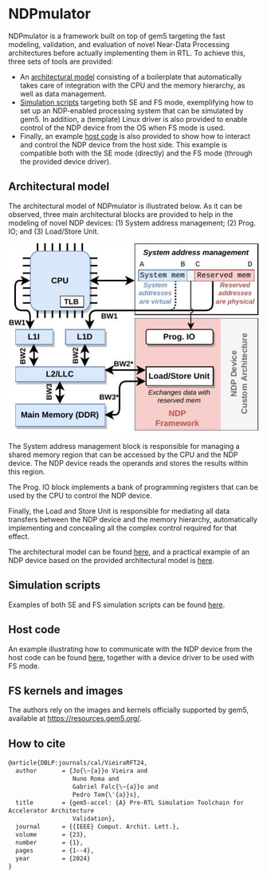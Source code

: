 # NDPmulator

NDPmulator is a framework built on top of gem5 targeting the fast modeling, validation, and evaluation of novel Near-Data Processing architectures before actually implementing them in RTL. To achieve this, three sets of tools are provided:
* An [architectural model](#architectural-model) consisting of a boilerplate that automatically takes care of integration with the CPU and the memory hierarchy, as well as data management.
* [Simulation scripts](#simulation-scripts) targeting both SE and FS mode, exemplifying how to set up an NDP-enabled processing system that can be simulated by gem5. In addition, a (template) Linux driver is also provided to enable control of the NDP device from the OS when FS mode is used.
* Finally, an example [host code](#host-code) is also provided to show how to interact and control the NDP device from the host side. This example is compatible both with the SE mode (directly) and the FS mode (through the provided device driver).

## Architectural model

The architectural model of NDPmulator is illustrated below. As it can be observed, three main architectural blocks are provided to help in the modeling of novel NDP devices: (1) System address management; (2) Prog. IO; and (3) Load/Store Unit.

![architectural model](figs/architectural_model.jpg)

The System address management block is responsible for managing a shared memory region that can be accessed by the CPU and the NDP device. The NDP device reads the operands and stores the results within this region.

The Prog. IO block implements a bank of programming registers that can be used by the CPU to control the NDP device.

Finally, the Load and Store Unit is responsible for mediating all data transfers between the NDP device and the memory hierarchy, automatically implementing and concealing all the complex control required for that effect.

The architectural model can be found [here](src/ndp), and a practical example of an NDP device based on the provided architectural model is [here](src/ndp_dev_a). 

## Simulation scripts

Examples of both SE and FS simulation scripts can be found [here](configs/ndp).

## Host code

An example illustrating how to communicate with the NDP device from the host code can be found [here](tests/test-progs/ndp/ndp_dev_a), together with a device driver to be used with FS mode.

## FS kernels and images

The authors rely on the images and kernels officially supported by gem5, available at https://resources.gem5.org/.

## How to cite

```
@article{DBLP:journals/cal/VieiraRFT24,
  author       = {Jo{\~{a}}o Vieira and
                  Nuno Roma and
                  Gabriel Falc{\~{a}}o and
                  Pedro Tom{\'{a}}s},
  title        = {gem5-accel: {A} Pre-RTL Simulation Toolchain for Accelerator Architecture
                  Validation},
  journal      = {{IEEE} Comput. Archit. Lett.},
  volume       = {23},
  number       = {1},
  pages        = {1--4},
  year         = {2024}
}
```
